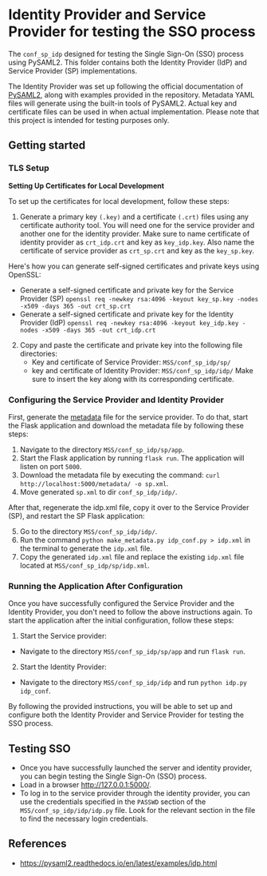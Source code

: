 # Identity Provider and Service Provider for testing the SSO process

The `conf_sp_idp` designed for testing the Single Sign-On (SSO) process using PySAML2. This folder contains both the Identity Provider (IdP) and Service Provider (SP) implementations.

The Identity Provider was set up following the official documentation of [PySAML2](https://pysaml2.readthedocs.io/en/latest/), along with examples provided in the repository. Metadata YAML files will generate using the built-in tools of PySAML2. Actual key and certificate files can be used in when actual implementation. Please note that this project is intended for testing purposes only.

## Getting started

### TLS Setup

**Setting Up Certificates for Local Development**


To set up the certificates for local development, follow these steps:

1. Generate a primary key `(.key)` and a certificate `(.crt)` files using any certificate authority tool. You will need one for the service provider and another one for the identity provider. Make sure to name certificate of identity provider as `crt_idp.crt` and key as `key_idp.key`. Also name the certificate of service provider as `crt_sp.crt` and key as the `key_sp.key`.

Here's how you can generate self-signed certificates and private keys using OpenSSL:
* Generate a self-signed certificate and private key for the Service Provider (SP)
    `openssl req -newkey rsa:4096 -keyout key_sp.key -nodes -x509 -days 365 -out crt_sp.crt`
* Generate a self-signed certificate and private key for the Identity Provider (IdP)
    `openssl req -newkey rsa:4096 -keyout key_idp.key -nodes -x509 -days 365 -out crt_idp.crt`

2. Copy and paste the certificate and private key into the following file directories:
    * Key and certificate of Service Provider: `MSS/conf_sp_idp/sp/`
    * key and certificate of Identity Provider: `MSS/conf_sp_idp/idp/`
    Make sure to insert the key along with its corresponding certificate.

### Configuring the Service Provider and Identity Provider

First, generate the [metadata](https://pysaml2.readthedocs.io/en/latest/howto/config.html#metadata) file for the service provider. To do that, start the Flask application and download the metadata file by following these steps:

1. Navigate to the directory `MSS/conf_sp_idp/sp/app`.
2. Start the Flask application by running `flask run`. The application will listen on port `5000`.
3. Download the metadata file by executing the command: `curl http://localhost:5000/metadata/ -o sp.xml`.
4. Move generated `sp.xml` to dir `conf_sp_idp/idp/`.

After that, regenerate the idp.xml file, copy it over to the Service Provider (SP), and restart the SP Flask application:

5. Go to the directory `MSS/conf_sp_idp/idp/`.
6. Run the command `python make_metadata.py idp_conf.py > idp.xml` in the terminal to generate the `idp.xml` file.
7. Copy the generated `idp.xml` file and replace the existing `idp.xml` file located at `MSS/conf_sp_idp/sp/idp.xml`.

### Running the Application After Configuration

Once you have successfully configured the Service Provider and the Identity Provider, you don't need to follow the above instructions again. To start the application after the initial configuration, follow these steps:

1. Start the Service provider:
 * Navigate to the directory `MSS/conf_sp_idp/sp/app` and run `flask run`.
2. Start the Identity Provider:
 * Navigate to the directory `MSS/conf_sp_idp/idp` and run `python idp.py idp_conf`.

By following the provided instructions, you will be able to set up and configure both the Identity Provider and Service Provider for testing the SSO process.

## Testing SSO

* Once you have successfully launched the server and identity provider, you can begin testing the Single Sign-On (SSO) process. 
* Load in a browser <http://127.0.0.1:5000/>.
* To log in to the service provider through the identity provider, you can use the credentials specified in the `PASSWD` section of the `MSS/conf_sp_idp/idp/idp.py` file. Look for the relevant section in the file to find the necessary login credentials.

## References

* https://pysaml2.readthedocs.io/en/latest/examples/idp.html
